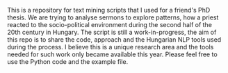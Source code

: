 This is a repository for text mining scripts that I used for a friend's PhD thesis. We are trying to analyse sermons to explore patterns, how a priest reacted to the socio-political environment during the second half of the 20th century in Hungary. The script is still a work-in-progress, the aim of this repo is to share the code, approach and the Hungarian NLP tools used during the process. I believe this is a unique research area and the tools needed for such work only became available this year. Please feel free to use the Python code and the example file.
